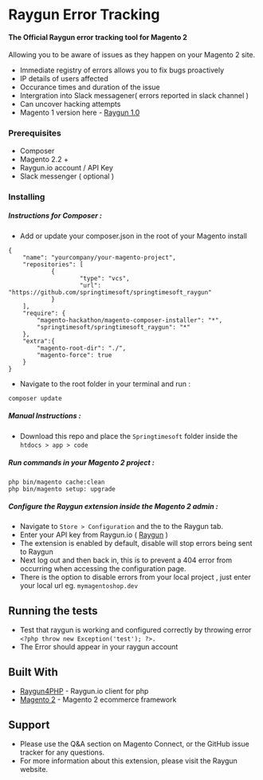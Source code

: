 # Raygun Error Tracking 

#### The Official Raygun error tracking tool for Magento 2

Allowing you to be aware of issues as they happen on your Magento 2 site. 


* Immediate registry of errors allows you to fix bugs proactively 
* IP details of users affected
* Occurance times and duration of the issue 
* Intergration into Slack messagener( errors reported in slack channel ) 
* Can uncover hacking attempts 
* Magento 1 version here - [Raygun 1.0](https://github.com/springtimesoft/springtimesoft_raygun)

### Prerequisites

* Composer 
* Magento 2.2 +
* Raygun.io account / API Key
* Slack messenger ( optional )

### Installing

##### Instructions for Composer :
* Add or update your composer.json in the root of your Magento install


```
{
    "name": "yourcompany/your-magento-project",
    "repositories": [
            {
                    "type": "vcs",
                    "url": "https://github.com/springtimesoft/springtimesoft_raygun"
            }
    ],
    "require": {
        "magento-hackathon/magento-composer-installer": "*",
        "springtimesoft/springtimesoft_raygun": "*"
    },
    "extra":{
        "magento-root-dir": "./",
        "magento-force": true
    }
}
```

* Navigate to the root folder in your terminal and run :
```
composer update 
```
##### Manual Instructions :

* Download this repo and place the `Springtimesoft` folder inside the `htdocs > app > code` 


##### Run commands in your Magento 2 project :

```
php bin/magento cache:clean
php bin/magento setup: upgrade
```

##### Configure the Raygun extension inside the Magento 2 admin :
* Navigate to `Store > Configuration` and the to the Raygun tab. 
* Enter your API key from Raygun.io ( [Raygun](https://app.raygun.com/signup)
 )
* The extension is enabled by default, disable will stop errors being sent to Raygun
* Next log out and then back in, this is to prevent a 404 error from occurring when accessing the configuration page.
* There is the option to disable errors from your local project , just enter your local url eg. `mymagentoshop.dev`


## Running the tests

* Test that raygun is working and configured correctly by throwing error `<?php throw new Exception('test'); ?>.`
* The Error should appear in your raygun account

## Built With

* [Raygun4PHP](https://github.com/MindscapeHQ/raygun4php) - Raygun.io client for php
* [Magento 2](http://devdocs.magento.com/) - Magento 2 ecommerce framework

## Support

* Please use the Q&A section on Magento Connect, or the GitHub issue tracker for any questions.
* For more information about this extension, please visit the Raygun website.
